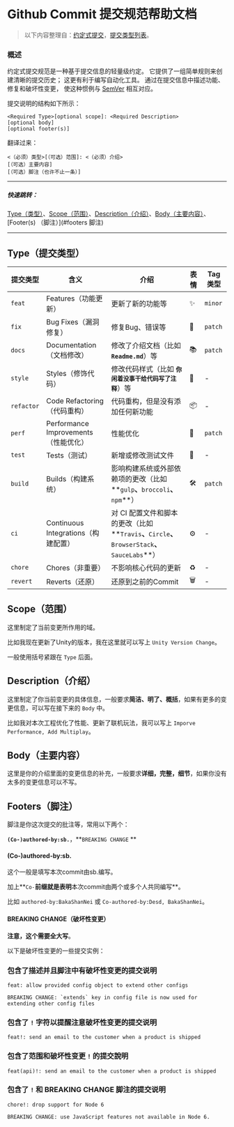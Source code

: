 # Github Commit 提交规范帮助文档

> 以下内容整理自：[约定式提交](https://www.conventionalcommits.org/zh-hans/v1.0.0/)，[提交类型列表](https://github.com/pvdlg/conventional-changelog-metahub#commit-types)。

### 概述

约定式提交规范是一种基于提交信息的轻量级约定。 它提供了一组简单规则来创建清晰的提交历史； 这更有利于编写自动化工具。 通过在提交信息中描述功能、修复和破坏性变更， 使这种惯例与 [SemVer](http://semver.org/) 相互对应。

提交说明的结构如下所示：

```
<Required Type>[optional scope]: <Required Description>
[optional body]
[optional footer(s)]
```

翻译过来：

```
<（必须）类型>[（可选）范围]: <（必须）介绍>
[（可选）主要内容]
[（可选）脚注（也许不止一条）]
```

---

##### 快速跳转：

[Type（类型）](#type提交类型)、[Scope（范围）](#scope范围)、[Description（介绍）](#description介绍)、[Body（主要内容）](#body主要内容)、[Footer(s) （脚注）](#footers 脚注)

---

## Type（提交类型）

| 提交类型   | 含义                                 | 介绍                                                         | 表情 | Tag类型  |
| ---------- | ------------------------------------ | ------------------------------------------------------------ | ---- | -------- |
| `feat`     | Features（功能更新）                 | 更新了新的功能等                                             | ✨    | `minor ` |
| `fix`      | Bug Fixes（漏洞修复）                | 修复Bug、错误等                                              | 🐛    | `patch`  |
| `docs`     | Documentation（文档修改）            | 修改了介绍文档（比如 **`Readme.md`**）等                     | 📚    | `patch ` |
| `style`    | Styles（修饰代码）                   | 修改代码样式（比如 **`你闲着没事干给代码写了注释`**）等      | 💎    | -        |
| `refactor` | Code Refactoring（代码重构）         | 代码重构，但是没有添加任何新功能                             | 📦    | -        |
| `perf`     | Performance Improvements（性能优化） | 性能优化                                                     | 🚀    | `patch`  |
| `test`     | Tests（测试）                        | 新增或修改测试文件                                           | 🚨    | -        |
| `build`    | Builds（构建系统）                   | 影响构建系统或外部依赖项的更改（比如**`gulp`**、**`broccoli`**、**`npm`**） | 🛠    | `patch`  |
| `ci`       | Continuous Integrations（构建配置）  | 对 CI 配置文件和脚本的更改（比如**`Travis`**、**`Circle`**、**`BrowserStack`**、**`SauceLabs`**） | ⚙️    | -        |
| `chore`    | Chores（非重要）                     | 不影响核心代码的更新                                         | ♻️    | -        |
| `revert`   | Reverts（还原）                      | 还原到之前的Commit                                           | 🗑    | -        |



## Scope（范围）

这里制定了当前变更所作用的域。

比如我现在更新了Unity的版本，我在这里就可以写上 `Unity Version Change`。

一般使用括号紧跟在 `Type` 后面。



## Description（介绍）

这里制定了你当前变更的具体信息，一般要求**简洁、明了、概括**，如果有更多的变更信息，可以写在接下来的 ``Body`` 中。

比如我对本次工程优化了性能、更新了联机玩法，我可以写上 `Imporve Performance, Add Multiplay`。



## Body（主要内容）

这里是你的介绍里面的变更信息的补充，一般要求**详细，完整，细节**，如果你没有太多的变更信息可以不写。



## Footers（脚注）

脚注是你这次提交的批注等，常用以下两个：

**`(Co-)authored-by:sb.`**，**`BREAKING CHANGE` **

#### (Co-)authored-by:sb.

这个一般是填写本次commit由sb.编写。

加上**`Co-`**前缀就是表明**本次commit由两个或多个人共同编写**。

比如 `authored-by:BakaShanNei` 或 `Co-authored-by:Desd, BakaShanNei`。

#### BREAKING CHANGE（破坏性变更）

**注意，这个需要全大写**。

以下是破坏性变更的一些提交实例：

### 包含了描述并且脚注中有破坏性变更的提交说明

```
feat: allow provided config object to extend other configs

BREAKING CHANGE: `extends` key in config file is now used for extending other config files
```



### 包含了 `!` 字符以提醒注意破坏性变更的提交说明

```
feat!: send an email to the customer when a product is shipped
```

### 包含了范围和破坏性变更 `!` 的提交說明

```
feat(api)!: send an email to the customer when a product is shipped
```

### 包含了 `!` 和 BREAKING CHANGE 脚注的提交说明

```
chore!: drop support for Node 6

BREAKING CHANGE: use JavaScript features not available in Node 6.
```
